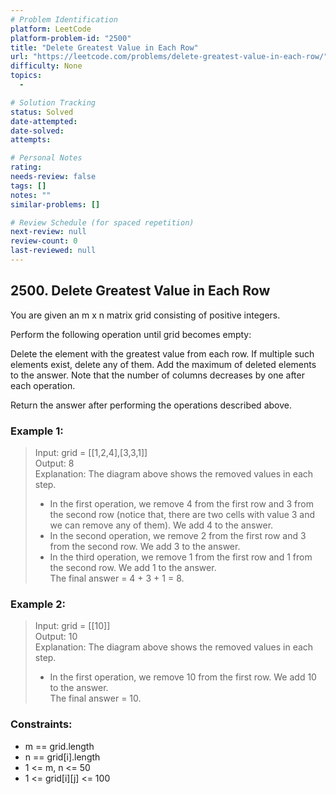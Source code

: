 ```yaml
---
# Problem Identification
platform: LeetCode
platform-problem-id: "2500"
title: "Delete Greatest Value in Each Row"
url: "https://leetcode.com/problems/delete-greatest-value-in-each-row/"
difficulty: None
topics:
  -

# Solution Tracking
status: Solved
date-attempted:
date-solved:
attempts:

# Personal Notes
rating:
needs-review: false
tags: []
notes: ""
similar-problems: []

# Review Schedule (for spaced repetition)
next-review: null
review-count: 0
last-reviewed: null
---
```


## 2500. Delete Greatest Value in Each Row

You are given an m x n matrix grid consisting of positive integers.

Perform the following operation until grid becomes empty:

Delete the element with the greatest value from each row. If multiple such elements exist, delete any of them.
Add the maximum of deleted elements to the answer.
Note that the number of columns decreases by one after each operation.

Return the answer after performing the operations described above.

### Example 1:

> Input: grid = [[1,2,4],[3,3,1]]<br/>
> Output: 8<br/>
> Explanation: The diagram above shows the removed values in each step.
>
> - In the first operation, we remove 4 from the first row and 3 from the second row (notice that, there are two cells with value 3 and we can remove any of them). We add 4 to the answer.
> - In the second operation, we remove 2 from the first row and 3 from the second row. We add 3 to the answer.
> - In the third operation, we remove 1 from the first row and 1 from the second row. We add 1 to the answer.<br/>
>   The final answer = 4 + 3 + 1 = 8.

### Example 2:

> Input: grid = [[10]]<br/>
> Output: 10<br/>
> Explanation: The diagram above shows the removed values in each step.
>
> - In the first operation, we remove 10 from the first row. We add 10 to the answer.<br/>
>   The final answer = 10.

### Constraints:

- m == grid.length
- n == grid[i].length
- 1 <= m, n <= 50
- 1 <= grid[i][j] <= 100
